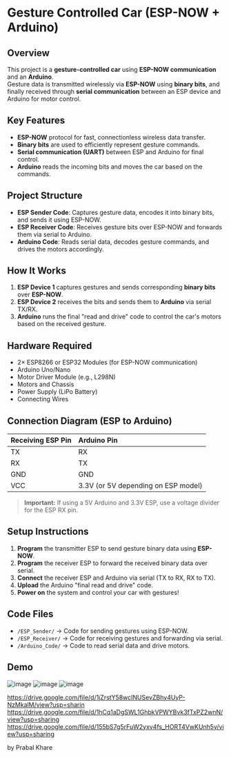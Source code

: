 # Gesture Controlled Car (ESP-NOW + Arduino)

## Overview
This project is a **gesture-controlled car** using **ESP-NOW communication** and an **Arduino**.  
Gesture data is transmitted wirelessly via **ESP-NOW** using **binary bits**, and finally received through **serial communication** between an ESP device and Arduino for motor control.

## Key Features
- **ESP-NOW** protocol for fast, connectionless wireless data transfer.
- **Binary bits** are used to efficiently represent gesture commands.
- **Serial communication (UART)** between ESP and Arduino for final control.
- **Arduino** reads the incoming bits and moves the car based on the commands.

## Project Structure
- **ESP Sender Code**: Captures gesture data, encodes it into binary bits, and sends it using ESP-NOW.
- **ESP Receiver Code**: Receives gesture bits over ESP-NOW and forwards them via serial to Arduino.
- **Arduino Code**: Reads serial data, decodes gesture commands, and drives the motors accordingly.

## How It Works
1. **ESP Device 1** captures gestures and sends corresponding **binary bits** over **ESP-NOW**.
2. **ESP Device 2** receives the bits and sends them to **Arduino** via serial TX/RX.
3. **Arduino** runs the final "read and drive" code to control the car's motors based on the received gesture.

## Hardware Required
- 2× ESP8266 or ESP32 Modules (for ESP-NOW communication)
- Arduino Uno/Nano
- Motor Driver Module (e.g., L298N)
- Motors and Chassis
- Power Supply (LiPo Battery)
- Connecting Wires

## Connection Diagram (ESP to Arduino)

| Receiving ESP Pin | Arduino Pin |
|:------------------|:------------|
| TX                | RX          |
| RX                | TX          |
| GND               | GND         |
| VCC               | 3.3V (or 5V depending on ESP model) |

> **Important:** If using a 5V Arduino and 3.3V ESP, use a voltage divider for the ESP RX pin.

## Setup Instructions
1. **Program** the transmitter ESP to send gesture binary data using **ESP-NOW**.
2. **Program** the receiver ESP to forward the received binary data over serial.
3. **Connect** the receiver ESP and Arduino via serial (TX to RX, RX to TX).
4. **Upload** the Arduino "final read and drive" code.
5. **Power on** the system and control your car with gestures!

## Code Files
- `/ESP_Sender/` → Code for sending gestures using ESP-NOW.
- `/ESP_Receiver/` → Code for receiving gestures and forwarding via serial.
- `/Arduino_Code/` → Code to read serial data and drive motors.

## Demo

![image](https://github.com/user-attachments/assets/c44f94d8-e2ec-4370-9962-690b630156af)
![image](https://github.com/user-attachments/assets/54b76dee-ccab-4470-a5fe-562d9d9d477f)
![image](https://github.com/user-attachments/assets/1423fb6b-85f0-47a7-8927-e0b03c166205)


https://drive.google.com/file/d/1jZrstY58wcINUSevZBhy4UyP-NzMkalM/view?usp=sharin
https://drive.google.com/file/d/1hCq1aDgSWL1GhbkVPWYBvk3fTxPZ2wnN/view?usp=sharing
https://drive.google.com/file/d/155bS7g5rFuW2yxv4fs_HORT4VwKUnh5y/view?usp=sharing

by Prabal Khare
